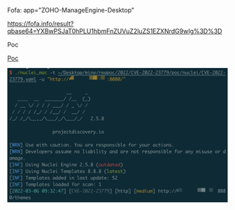 Fofa: app="ZOHO-ManageEngine-Desktop"

https://fofa.info/result?qbase64=YXBwPSJaT0hPLU1hbmFnZUVuZ2luZS1EZXNrdG9wIg%3D%3D

Poc

[Poc](../poc/nuclei/CVE-2022-23779.yaml)

![](1.png)